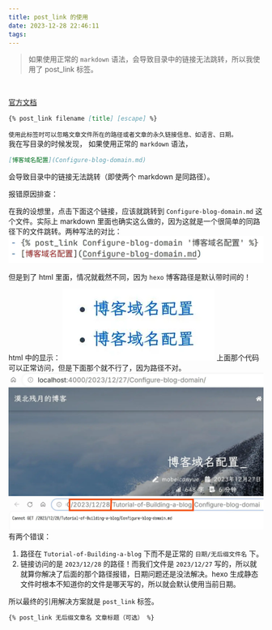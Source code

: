```yaml
---
title: post_link 的使用
date: 2023-12-28 22:46:11
tags:
---
```

> 如果使用正常的 `markdown` 语法，会导致目录中的链接无法跳转，所以我使用了 post_link 标签。

<br>

[官方文档](https://hexo.io/zh-cn/docs/tag-plugins#%E5%BC%95%E7%94%A8%E6%96%87%E7%AB%A0)

```markdown
{% post_link filename [title] [escape] %}
```
`使用此标签时可以忽略文章文件所在的路径或者文章的永久链接信息、如语言、日期。`
<br>
我在写目录的时候发现，
如果使用正常的 `markdown` 语法，
```markdown
[博客域名配置](Configure-blog-domain.md)
```
会导致目录中的链接无法跳转（即使两个 markdown 是同路径）。
<br>

报错原因排查：

在我的设想里，点击下面这个链接，应该就跳转到 `Configure-blog-domain.md` 这个文件。实际上 markdown 里面也确实这么做的，因为这就是一个很简单的同路径下的文件跳转。两种写法的对比：
![markdown 写法和 post_link 写法](../images/Using-post-link/example.webp)

但是到了 html 里面，情况就截然不同，因为 `hexo` 博客路径是默认带时间的！

html 中的显示：
![html 中的显示](../images/Using-post-link/example2.webp)
上面那个代码可以正常访问，但是下面那个就不行了，因为路径不对。
![上面的链接点击](../images/Using-post-link/up.webp)
![下面的链接点击](../images/Using-post-link/down.webp)
有两个错误：
1. 路径在 `Tutorial-of-Building-a-blog` 下而不是正常的 `日期/无后缀文件名` 下。
2. 链接访问的是 `2023/12/28` 的路径！而我们文件是 `2023/12/27` 写的，所以就就算你解决了后面的那个路径报错，日期问题还是没法解决。hexo 生成静态文件时根本不知道你的文件是哪天写的，所以就会默认使用当前日期。

所以最终的引用解决方案就是 `post_link` 标签。

```markdown
{% post_link 无后缀文章名 文章标题（可选） %}
```

